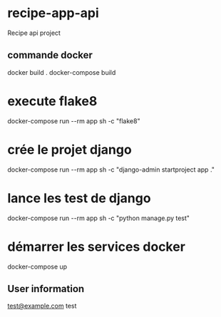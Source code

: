 # recipe-app-api
Recipe api project

## commande docker
docker build .
docker-compose build

# execute flake8
docker-compose run --rm app sh -c "flake8"
# crée le projet django
docker-compose run --rm app sh -c "django-admin startproject app ."

# lance les test de django
docker-compose run --rm app sh -c "python manage.py test"

# démarrer les services docker
docker-compose up

## User information
test@example.com
test
